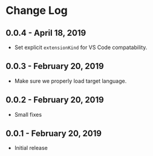 # Change Log

## 0.0.4 - April 18, 2019
- Set explicit `extensionKind` for VS Code compatability.

## 0.0.3 - February 20, 2019
- Make sure we properly load target language.

## 0.0.2 - February 20, 2019
- Small fixes

## 0.0.1 - February 20, 2019
- Initial release
